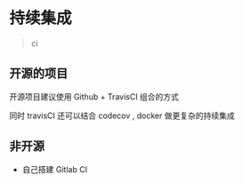 # 持续集成

> ci


## 开源的项目

开源项目建议使用 Github + TravisCI 组合的方式

同时 travisCI 还可以结合 codecov , docker 做更复杂的持续集成

## 非开源

- 自己搭建 Gitlab CI

